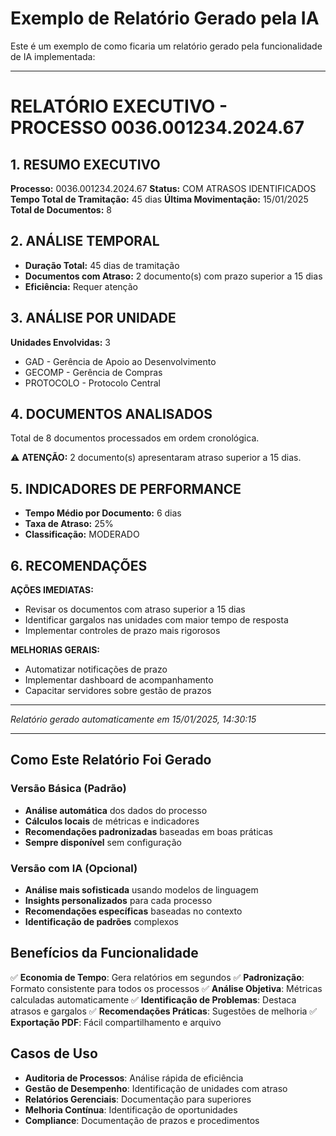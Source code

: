 # Exemplo de Relatório Gerado pela IA

Este é um exemplo de como ficaria um relatório gerado pela funcionalidade de IA implementada:

---

# RELATÓRIO EXECUTIVO - PROCESSO 0036.001234.2024.67

## 1. RESUMO EXECUTIVO

**Processo:** 0036.001234.2024.67
**Status:** COM ATRASOS IDENTIFICADOS
**Tempo Total de Tramitação:** 45 dias
**Última Movimentação:** 15/01/2025
**Total de Documentos:** 8

## 2. ANÁLISE TEMPORAL

- **Duração Total:** 45 dias de tramitação
- **Documentos com Atraso:** 2 documento(s) com prazo superior a 15 dias
- **Eficiência:** Requer atenção

## 3. ANÁLISE POR UNIDADE

**Unidades Envolvidas:** 3
- GAD - Gerência de Apoio ao Desenvolvimento
- GECOMP - Gerência de Compras
- PROTOCOLO - Protocolo Central

## 4. DOCUMENTOS ANALISADOS

Total de 8 documentos processados em ordem cronológica.

⚠️ **ATENÇÃO:** 2 documento(s) apresentaram atraso superior a 15 dias.

## 5. INDICADORES DE PERFORMANCE

- **Tempo Médio por Documento:** 6 dias
- **Taxa de Atraso:** 25%
- **Classificação:** MODERADO

## 6. RECOMENDAÇÕES

**AÇÕES IMEDIATAS:**
- Revisar os documentos com atraso superior a 15 dias
- Identificar gargalos nas unidades com maior tempo de resposta
- Implementar controles de prazo mais rigorosos

**MELHORIAS GERAIS:**
- Automatizar notificações de prazo
- Implementar dashboard de acompanhamento
- Capacitar servidores sobre gestão de prazos

---
*Relatório gerado automaticamente em 15/01/2025, 14:30:15*

---

## Como Este Relatório Foi Gerado

### Versão Básica (Padrão)
- **Análise automática** dos dados do processo
- **Cálculos locais** de métricas e indicadores
- **Recomendações padronizadas** baseadas em boas práticas
- **Sempre disponível** sem configuração

### Versão com IA (Opcional)
- **Análise mais sofisticada** usando modelos de linguagem
- **Insights personalizados** para cada processo
- **Recomendações específicas** baseadas no contexto
- **Identificação de padrões** complexos

## Benefícios da Funcionalidade

✅ **Economia de Tempo**: Gera relatórios em segundos
✅ **Padronização**: Formato consistente para todos os processos
✅ **Análise Objetiva**: Métricas calculadas automaticamente
✅ **Identificação de Problemas**: Destaca atrasos e gargalos
✅ **Recomendações Práticas**: Sugestões de melhoria
✅ **Exportação PDF**: Fácil compartilhamento e arquivo

## Casos de Uso

- **Auditoria de Processos**: Análise rápida de eficiência
- **Gestão de Desempenho**: Identificação de unidades com atraso
- **Relatórios Gerenciais**: Documentação para superiores
- **Melhoria Contínua**: Identificação de oportunidades
- **Compliance**: Documentação de prazos e procedimentos 